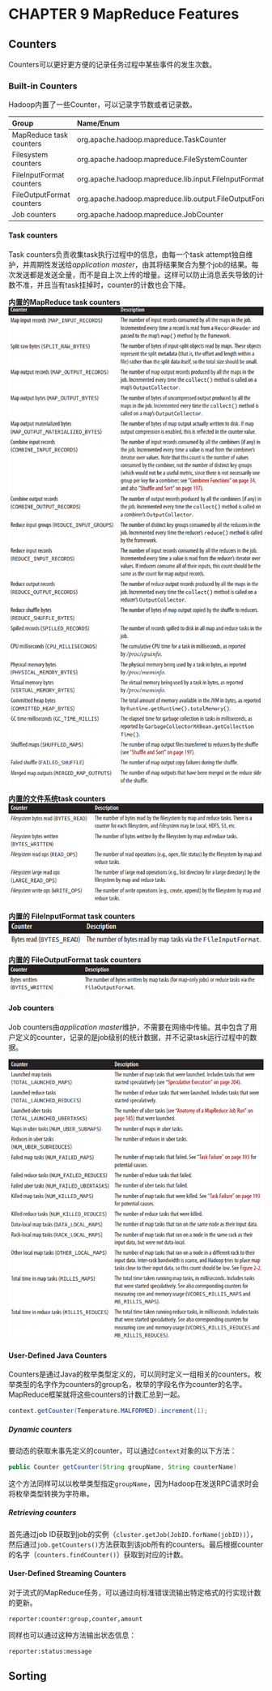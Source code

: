 # CHAPTER 9 MapReduce Features
## Counters

Counters可以更好更方便的记录任务过程中某些事件的发生次数。

### Built-in Counters
Hadoop内置了一些Counter，可以记录字节数或者记录数。

| Group                     | Name/Enum                                                      | Reference |
| :------------------------ | :------------------------------------------------------------- | :-------- |
| MapReduce task counters   | org.apache.hadoop.mapreduce.TaskCounter                        |           |
| Filesystem counters       | org.apache.hadoop.mapreduce.FileSystemCounter                  |           |
| FileInputFormat counters  | org.apache.hadoop.mapreduce.lib.input.FileInputFormatCounter   |           |
| FileOutputFormat counters | org.apache.hadoop.mapreduce.lib.output.FileOutputFormatCounter |           |
| Job counters              | org.apache.hadoop.mapreduce.JobCounter                         |           |

#### Task counters
Task counters负责收集task执行过程中的信息，由每一个task attempt独自维护，并周期性发送给*application master*，由其将结果聚合为整个job的结果。每次发送都是发送全量，而不是自上次上传的增量。这样可以防止消息丢失导致的计数不准，并且当有task挂掉时，counter的计数也会下降。

**内置的MapReduce task counters**
![](_v_images/20200625143446305_3600.png)
![](_v_images/20200625143512708_501.png)

**内置的文件系统task counters**
![](_v_images/20200625143628128_12693.png)

**内置的 FileInputFormat task counters**
![](_v_images/20200625143707051_30588.png)

**内置的 FileOutputFormat task counters**
![](_v_images/20200625143742429_867.png)

#### Job counters
Job counters由*application master*维护，不需要在网络中传输。其中包含了用户定义的counter，记录的是job级别的统计数据，并不记录task运行过程中的数据。

![](_v_images/20200625144201330_29445.png)

#### User-Defined Java Counters
Counters是通过Java的枚举类型定义的，可以同时定义一组相关的counters。枚举类型的名字作为counters的group名，枚举的字段名作为counter的名字。MapReduce框架就将这些counters的计数汇总到一起。

```java
context.getCounter(Temperature.MALFORMED).increment(1);
```

##### Dynamic counters
要动态的获取未事先定义的counter，可以通过`Context`对象的以下方法：
```java
public Counter getCounter(String groupName, String counterName)
```
这个方法同样可以以枚举类型指定`groupName`，因为Hadoop在发送RPC请求时会将枚举类型转换为字符串。

##### Retrieving counters
首先通过job ID获取到job的实例（`cluster.getJob(JobID.forName(jobID))`），然后通过`job.getCounters()`方法获取到该job所有的counters。最后根据counter的名字（`counters.findCounter()`）获取到对应的计数。

#### User-Defined Streaming Counters
对于流式的MapReduce任务，可以通过向标准错误流输出特定格式的行实现计数的更新。
```regex
reporter:counter:group,counter,amount
```
同样也可以通过这种方法输出状态信息：
```regex
reporter:status:message
```

## Sorting
